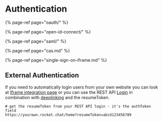 # Authentication

{% page-ref page="oauth/" %}

{% page-ref page="open-id-connect/" %}

{% page-ref page="saml/" %}

{% page-ref page="cas.md" %}

{% page-ref page="single-sign-on-iframe.md" %}

## External Authentication

If you need to automatically login users from your own website you can look at [Iframe integration page]() or you can use the REST API [Login]() in combination with [deeplinking]() and the resumeToken.

```text
# get the resumeToken from your REST API login - it's the authToken field
https://yourown.rocket.chat/home?resumeToken=abcd123456789
```

